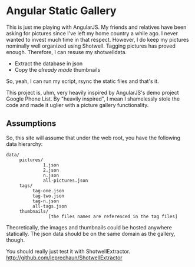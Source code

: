 Angular Static Gallery
======================

This is just me playing with AngularJS. My friends and relatives have been asking for pictures since I've left my home country a while ago. I never wanted to invest much time in that respect. However, I do keep my pictures nominally well organized using Shotwell. Tagging pictures has proved enough. Therefore, I can resuse my shotwelldata.

* Extract the database in json
* Copy the *already made* thumbnails

So, yeah, I can run my script, rsync the static files and that's it.

This project is, uhm, very heavily inspired by AngularJS's demo project Google Phone List. By "heavily inspired", I mean I shamelessly stole the code and made it uglier with a picture gallery functionality.


Assumptions
-----------

So, this site will assume that under the web root, you have the following data hierarchy:

    data/
         pictures/
                  1.json
                  2.json
                  n.json
                  all-pictures.json
         tags/
              tag-one.json
              tag-two.json
              tag-n.json
              all-tags.json
         thumbnails/
                    [the files names are referenced in the tag files]

Theoretically, the images and thumbnails could be hosted anywhere statically. The json data should be on the same domain as the gallery, though.

You should really just test it with ShotwellExtractor. http://github.com/leprechaun/ShotwellExtractor
